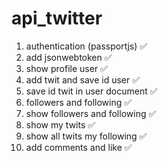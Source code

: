 # api_twitter
1. authentication (passportjs) :white_check_mark:
2. add jsonwebtoken :white_check_mark:
3. show profile user :white_check_mark:
4. add twit and save id user :white_check_mark:
5. save id twit in user document :white_check_mark:
6. followers and following :white_check_mark:
7. show followers and following :white_check_mark:
8. show my twits :white_check_mark:
9. show all twits my following :white_check_mark:
10. add comments and like :white_check_mark: